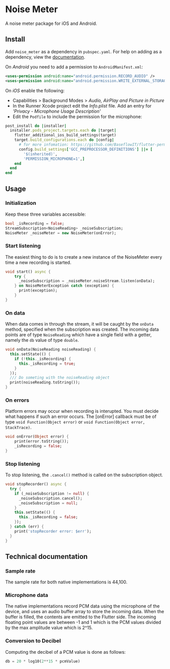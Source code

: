 # Noise Meter

A noise meter package for iOS and Android.

## Install

Add `noise_meter` as a dependency in `pubspec.yaml`.
For help on adding as a dependency, view the [documentation](https://flutter.io/using-packages/).

On _Android_ you need to add a permission to `AndroidManifest.xml`:

```xml
<uses-permission android:name="android.permission.RECORD_AUDIO" />
<uses-permission android:name="android.permission.WRITE_EXTERNAL_STORAGE" />
```

On _iOS_ enable the following:

- Capabilities > Background Modes > _Audio, AirPlay and Picture in Picture_
- In the Runner Xcode project edit the _Info.plist_ file. Add an entry for _'Privacy - Microphone Usage Description'_
- Edit the `Podfile` to include the permission for the microphone:

```ruby
post_install do |installer|
  installer.pods_project.targets.each do |target|
    flutter_additional_ios_build_settings(target)
    target.build_configurations.each do |config|
      # for more infomation: https://github.com/BaseflowIT/flutter-permission-handler/blob/master/permission_handler/ios/Classes/PermissionHandlerEnums.h
      config.build_settings['GCC_PREPROCESSOR_DEFINITIONS'] ||= [
        '$(inherited)',
        'PERMISSION_MICROPHONE=1',]
    end
  end
end
```

## Usage

### Initialization

Keep these three variables accessible:

```dart
bool _isRecording = false;
StreamSubscription<NoiseReading> _noiseSubscription;
NoiseMeter _noiseMeter = new NoiseMeter(onError);
```

### Start listening

The easiest thing to do is to create a new instance of the NoiseMeter every time a new recording is started.

```dart
void start() async {
    try {
      _noiseSubscription = _noiseMeter.noiseStream.listen(onData);
    } on NoiseMeterException catch (exception) {
      print(exception);
    }
}
```

### On data

When data comes in through the stream, it will be caught by the `onData` method, specified when the subscription was created.
The incoming data points are of type `NoiseReading` which have a single field with a getter, namely the `db` value of type `double`.

```dart
void onData(NoiseReading noiseReading) {
  this.setState(() {
    if (!this._isRecording) {
      this._isRecording = true;
    }
  });
  /// Do someting with the noiseReading object
  print(noiseReading.toString());
}
```

### On errors

Platform errors may occur when recording is interupted. You must decide what happens if such an error occurs.
The [onError] callback must be of type `void Function(Object error)`
or `void Function(Object error, StackTrace)`.

```dart
void onError(Object error) {
    print(error.toString());
    _isRecording = false;
}
```

### Stop listening

To stop listening, the `.cancel()` method is called on the subscription object.

```dart
void stopRecorder() async {
  try {
    if (_noiseSubscription != null) {
      _noiseSubscription.cancel();
      _noiseSubscription = null;
    }
    this.setState(() {
      this._isRecording = false;
    });
  } catch (err) {
    print('stopRecorder error: $err');
  }
}
```

## Technical documentation

### Sample rate

The sample rate for both native implementations is 44,100.

### Microphone data

The native implementations record PCM data using the microphone of the device, and uses an audio buffer array to store the incoming data. When the buffer is filled, the contents are emitted to the Flutter side. The incoming floating point values are between -1 and 1 which is the PCM values divided by the max amplitude value which is 2^15.

### Conversion to Decibel

Computing the decibel of a PCM value is done as follows:

```python
db = 20 * log10(2**15 * pcmValue)
```
